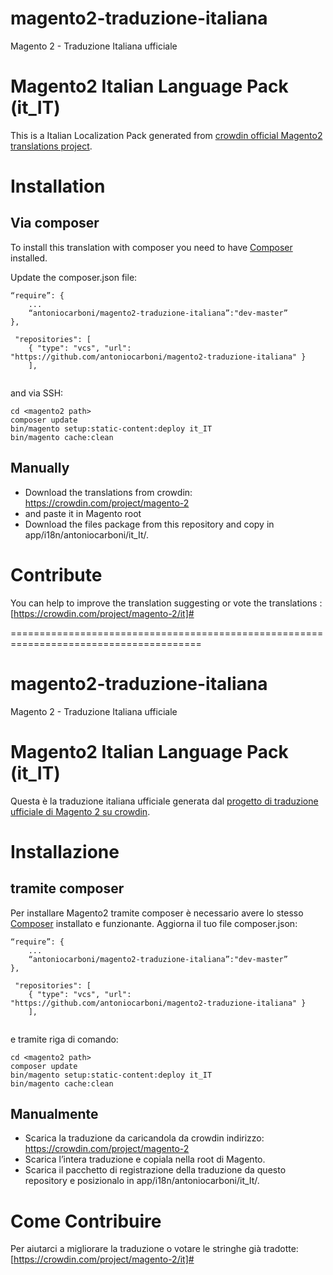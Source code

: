 # magento2-traduzione-italiana
Magento 2 - Traduzione Italiana ufficiale


# Magento2 Italian Language Pack (it_IT)
This is a Italian Localization Pack generated from [crowdin official Magento2 translations project](https://crowdin.com/project/magento-2).


# Installation
## Via composer
To install this translation with composer you need to have [Composer](https://getcomposer.org) installed.

Update the composer.json file:
```
“require”: {
	...
	“antoniocarboni/magento2-traduzione-italiana”:"dev-master”
},

 "repositories": [
    { "type": "vcs", "url":  "https://github.com/antoniocarboni/magento2-traduzione-italiana" }
    ],
    
```
and via SSH:

```
cd <magento2 path>
composer update
bin/magento setup:static-content:deploy it_IT
bin/magento cache:clean
```

## Manually
* Download the translations from crowdin:
https://crowdin.com/project/magento-2
* and paste it in Magento root
* Download the files package from this repository and copy in app/i18n/antoniocarboni/it_It/.



# Contribute
You can help to improve the translation suggesting or vote the translations :
[https://crowdin.com/project/magento-2/it]#



=======================================================================================

# magento2-traduzione-italiana
Magento 2 - Traduzione Italiana ufficiale


# Magento2 Italian Language Pack (it_IT)
Questa è la traduzione italiana ufficiale generata dal [progetto di traduzione ufficiale di Magento 2 su crowdin](https://crowdin.com/project/magento-2).


# Installazione
## tramite composer
Per installare Magento2 tramite composer è necessario avere lo stesso [Composer](https://getcomposer.org) installato e funzionante.
Aggiorna il tuo file composer.json:
```
“require”: {
	...
	“antoniocarboni/magento2-traduzione-italiana”:"dev-master”
},

 "repositories": [
    { "type": "vcs", "url":  "https://github.com/antoniocarboni/magento2-traduzione-italiana" }
    ],
    
```
e tramite riga di comando:

```
cd <magento2 path>
composer update
bin/magento setup:static-content:deploy it_IT
bin/magento cache:clean
```


## Manualmente
* Scarica la traduzione da caricandola da crowdin indirizzo:
https://crowdin.com/project/magento-2
* Scarica l’intera traduzione e copiala nella root di Magento.
* Scarica il pacchetto di registrazione della traduzione da questo repository e posizionalo in app/i18n/antoniocarboni/it_It/.



# Come Contribuire
Per aiutarci a migliorare la traduzione o votare le stringhe già tradotte:
[https://crowdin.com/project/magento-2/it]#



